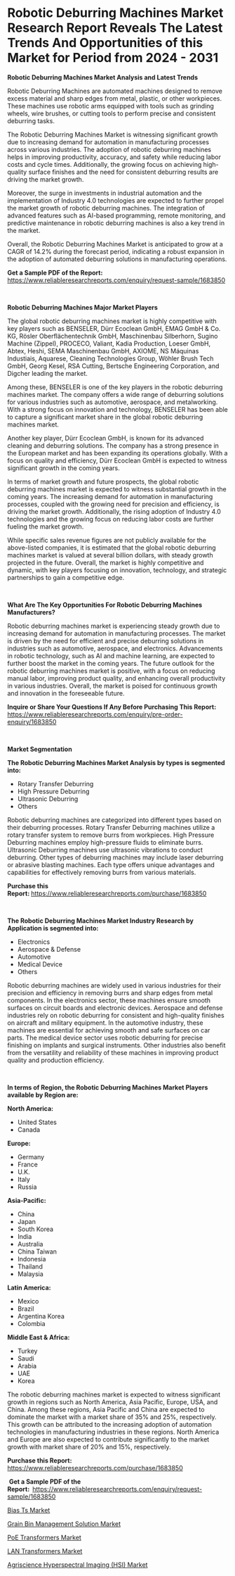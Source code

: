 <p><h1>Robotic Deburring Machines Market Research Report Reveals The Latest Trends And Opportunities of this Market for Period from 2024 - 2031</h1></p><p><strong>Robotic Deburring Machines Market Analysis and Latest Trends</strong></p>
<p><p>Robotic Deburring Machines are automated machines designed to remove excess material and sharp edges from metal, plastic, or other workpieces. These machines use robotic arms equipped with tools such as grinding wheels, wire brushes, or cutting tools to perform precise and consistent deburring tasks.</p><p>The Robotic Deburring Machines Market is witnessing significant growth due to increasing demand for automation in manufacturing processes across various industries. The adoption of robotic deburring machines helps in improving productivity, accuracy, and safety while reducing labor costs and cycle times. Additionally, the growing focus on achieving high-quality surface finishes and the need for consistent deburring results are driving the market growth.</p><p>Moreover, the surge in investments in industrial automation and the implementation of Industry 4.0 technologies are expected to further propel the market growth of robotic deburring machines. The integration of advanced features such as AI-based programming, remote monitoring, and predictive maintenance in robotic deburring machines is also a key trend in the market.</p><p>Overall, the Robotic Deburring Machines Market is anticipated to grow at a CAGR of 14.2% during the forecast period, indicating a robust expansion in the adoption of automated deburring solutions in manufacturing operations.</p></p>
<p><strong>Get a Sample PDF of the Report:&nbsp;</strong> <a href="https://www.reliableresearchreports.com/enquiry/request-sample/1683850">https://www.reliableresearchreports.com/enquiry/request-sample/1683850</a></p>
<p>&nbsp;</p>
<p><strong>Robotic Deburring Machines Major Market Players</strong></p>
<p><p>The global robotic deburring machines market is highly competitive with key players such as BENSELER, Dürr Ecoclean GmbH, EMAG GmbH & Co. KG, Rösler Oberflächentechnik GmbH, Maschinenbau Silberhorn, Sugino Machine (Zippel), PROCECO, Valiant, Kadia Production, Loeser GmbH, Abtex, Heshi, SEMA Maschinenbau GmbH, AXIOME, NS Máquinas Industiais, Aquarese, Cleaning Technologies Group, Wöhler Brush Tech GmbH, Georg Kesel, RSA Cutting, Bertsche Engineering Corporation, and Digcher leading the market.</p><p>Among these, BENSELER is one of the key players in the robotic deburring machines market. The company offers a wide range of deburring solutions for various industries such as automotive, aerospace, and metalworking. With a strong focus on innovation and technology, BENSELER has been able to capture a significant market share in the global robotic deburring machines market.</p><p>Another key player, Dürr Ecoclean GmbH, is known for its advanced cleaning and deburring solutions. The company has a strong presence in the European market and has been expanding its operations globally. With a focus on quality and efficiency, Dürr Ecoclean GmbH is expected to witness significant growth in the coming years.</p><p>In terms of market growth and future prospects, the global robotic deburring machines market is expected to witness substantial growth in the coming years. The increasing demand for automation in manufacturing processes, coupled with the growing need for precision and efficiency, is driving the market growth. Additionally, the rising adoption of Industry 4.0 technologies and the growing focus on reducing labor costs are further fueling the market growth.</p><p>While specific sales revenue figures are not publicly available for the above-listed companies, it is estimated that the global robotic deburring machines market is valued at several billion dollars, with steady growth projected in the future. Overall, the market is highly competitive and dynamic, with key players focusing on innovation, technology, and strategic partnerships to gain a competitive edge.</p></p>
<p>&nbsp;</p>
<p><strong>What Are The Key Opportunities For Robotic Deburring Machines Manufacturers?</strong></p>
<p><p>Robotic deburring machines market is experiencing steady growth due to increasing demand for automation in manufacturing processes. The market is driven by the need for efficient and precise deburring solutions in industries such as automotive, aerospace, and electronics. Advancements in robotic technology, such as AI and machine learning, are expected to further boost the market in the coming years. The future outlook for the robotic deburring machines market is positive, with a focus on reducing manual labor, improving product quality, and enhancing overall productivity in various industries. Overall, the market is poised for continuous growth and innovation in the foreseeable future.</p></p>
<p><strong>Inquire or Share Your Questions If Any Before Purchasing This Report:</strong> <a href="https://www.reliableresearchreports.com/enquiry/pre-order-enquiry/1683850">https://www.reliableresearchreports.com/enquiry/pre-order-enquiry/1683850</a></p>
<p>&nbsp;</p>
<p><strong>Market Segmentation</strong></p>
<p><strong>The Robotic Deburring Machines Market Analysis by types is segmented into:</strong></p>
<p><ul><li>Rotary Transfer Deburring</li><li>High Pressure Deburring</li><li>Ultrasonic Deburring</li><li>Others</li></ul></p>
<p><p>Robotic deburring machines are categorized into different types based on their deburring processes. Rotary Transfer Deburring machines utilize a rotary transfer system to remove burrs from workpieces. High Pressure Deburring machines employ high-pressure fluids to eliminate burrs. Ultrasonic Deburring machines use ultrasonic vibrations to conduct deburring. Other types of deburring machines may include laser deburring or abrasive blasting machines. Each type offers unique advantages and capabilities for effectively removing burrs from various materials.</p></p>
<p><strong>Purchase this Report:&nbsp;</strong><a href="https://www.reliableresearchreports.com/purchase/1683850">https://www.reliableresearchreports.com/purchase/1683850</a></p>
<p>&nbsp;</p>
<p><strong>The Robotic Deburring Machines Market Industry Research by Application is segmented into:</strong></p>
<p><ul><li>Electronics</li><li>Aerospace & Defense</li><li>Automotive</li><li>Medical Device</li><li>Others</li></ul></p>
<p><p>Robotic deburring machines are widely used in various industries for their precision and efficiency in removing burrs and sharp edges from metal components. In the electronics sector, these machines ensure smooth surfaces on circuit boards and electronic devices. Aerospace and defense industries rely on robotic deburring for consistent and high-quality finishes on aircraft and military equipment. In the automotive industry, these machines are essential for achieving smooth and safe surfaces on car parts. The medical device sector uses robotic deburring for precise finishing on implants and surgical instruments. Other industries also benefit from the versatility and reliability of these machines in improving product quality and production efficiency.</p></p>
<p>&nbsp;</p>
<p><strong>In terms of Region, the Robotic Deburring Machines Market Players available by Region are:</strong></p>
<p>
    <p> <strong> North America: </strong>
        <ul>
            <li>United States</li>
            <li>Canada</li>
        </ul>
        </p> 
    <p> <strong> Europe: </strong>
        <ul>
            <li>Germany</li>
            <li>France</li>
            <li>U.K.</li>
            <li>Italy</li>
            <li>Russia</li>
        </ul>
        </p> 
    <p> <strong> Asia-Pacific: </strong>
        <ul>
            <li>China</li>
            <li>Japan</li>
            <li>South Korea</li>
            <li>India</li>
            <li>Australia</li>
            <li>China Taiwan</li>
            <li>Indonesia</li>
            <li>Thailand</li>
            <li>Malaysia</li>
        </ul>
        </p> 
    <p> <strong> Latin America: </strong>
        <ul>
            <li>Mexico</li>
            <li>Brazil</li>
            <li>Argentina Korea</li>
            <li>Colombia</li>
        </ul>
        </p> 
    <p> <strong> Middle East & Africa: </strong>
        <ul>
            <li>Turkey</li>
            <li>Saudi</li>
            <li>Arabia</li>
            <li>UAE</li>
            <li>Korea</li>
        </ul>
    </p>
    </p>
<p><p>The robotic deburring machines market is expected to witness significant growth in regions such as North America, Asia Pacific, Europe, USA, and China. Among these regions, Asia Pacific and China are expected to dominate the market with a market share of 35% and 25%, respectively. This growth can be attributed to the increasing adoption of automation technologies in manufacturing industries in these regions. North America and Europe are also expected to contribute significantly to the market growth with market share of 20% and 15%, respectively.</p></p>
<p><strong>Purchase this Report: </strong><a href="https://www.reliableresearchreports.com/purchase/1683850">https://www.reliableresearchreports.com/purchase/1683850</a></p>
<p>&nbsp;<strong>Get a Sample PDF of the Report:&nbsp;&nbsp;</strong><a href="https://www.reliableresearchreports.com/enquiry/request-sample/1683850">https://www.reliableresearchreports.com/enquiry/request-sample/1683850</a></p>
<p><strong></strong></p>
<p><p><a href="https://medium.com/@shivangi.reportprime/bias-ts-market-size-market-outlook-and-market-forecast-2024-to-2031-81c413bcceed">Bias Ts Market</a></p><p><a href="https://github.com/peachesmcdowel1/Market-Research-Report-List-1/blob/main/grain-bin-management-solution-market.md">Grain Bin Management Solution Market</a></p><p><a href="https://medium.com/@freedayundt/poe-transformers-market-outlook-industry-overview-and-forecast-2024-to-2031-c1342a3a9893">PoE Transformers Market</a></p><p><a href="https://medium.com/@freedayundt/lan-transformers-market-report-reveals-the-latest-trends-and-growth-opportunities-of-this-market-391eb184a013">LAN Transformers Market</a></p><p><a href="https://github.com/redneck06/Market-Research-Report-List-2/blob/main/agriscience-hyperspectral-imaging-hsi-market.md">Agriscience Hyperspectral Imaging (HSI) Market</a></p></p>